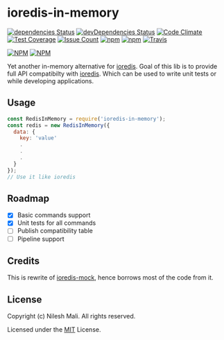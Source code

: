 # ioredis-in-memory

[![dependencies Status](https://david-dm.org/nileshmali/ioredis-in-memory/status.svg?style=flat-square)](https://david-dm.org/nileshmali/ioredis-in-memory)
[![devDependencies Status](https://david-dm.org/nileshmali/ioredis-in-memory/dev-status.svg?style=flat-square)](https://david-dm.org/nileshmali/ioredis-in-memory?type=dev)
[![Code Climate](https://img.shields.io/codeclimate/github/nileshmali/ioredis-in-memory.svg?style=flat-square)](https://codeclimate.com/github/nileshmali/ioredis-in-memory)
[![Test Coverage](https://img.shields.io/codeclimate/coverage/github/nileshmali/ioredis-in-memory.svg?style=flat-square)](https://codeclimate.com/github/nileshmali/ioredis-in-memory/coverage)
[![Issue Count](https://img.shields.io/codeclimate/issues/github/nileshmali/ioredis-in-memory.svg?style=flat-square)](https://codeclimate.com/github/nileshmali/ioredis-in-memory)
[![npm](https://img.shields.io/npm/v/ioredis-in-memory.svg?style=flat-square)](https://www.npmjs.com/package/ioredis-in-memory)
[![npm](https://img.shields.io/npm/dt/ioredis-in-memory.svg?style=flat-square)](https://www.npmjs.com/package/ioredis-in-memory)
[![Travis](https://img.shields.io/travis/nileshmali/ioredis-in-memory.svg?style=flat-square)](https://travis-ci.org/nileshmali/ioredis-in-memory)

[![NPM](https://nodei.co/npm/ioredis-in-memory.png?downloads=true&downloadRank=true&stars=true)](https://nodei.co/npm/ioredis-in-memory/)
[![NPM](https://nodei.co/npm-dl/ioredis-in-memory.png?height=2)](https://nodei.co/npm/ioredis-in-memory/)

Yet another in-memory alternative for [ioredis](https://github.com/luin/ioredis). Goal of this lib is to provide full API compatibilty with [ioredis](https://github.com/luin/ioredis). Which can be used to write unit tests or while developing applications.

## Usage
```js
const RedisInMemory = require('ioredis-in-memory');
const redis = new RedisInMemory({
  data: {    
    key: 'value'
    .
    .
    .
  }
});
// Use it like ioredis
```

## Roadmap

- [x] Basic commands support
- [x] Unit tests for all commands
- [ ] Publish compatibility table
- [ ] Pipeline support

## Credits

This is rewrite of [ioredis-mock](https://github.com/stipsan/ioredis-mock), hence borrows most of the code from it.

## License

Copyright (c) Nilesh Mali. All rights reserved.

Licensed under the [MIT](LICENSE) License.
